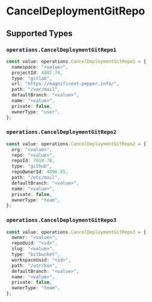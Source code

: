 # CancelDeploymentGitRepo


## Supported Types

### `operations.CancelDeploymentGitRepo1`

```typescript
const value: operations.CancelDeploymentGitRepo1 = {
  namespace: "<value>",
  projectId: 4087.74,
  type: "gitlab",
  url: "https://magnificent-pepper.info/",
  path: "/var/mail",
  defaultBranch: "<value>",
  name: "<value>",
  private: false,
  ownerType: "user",
};
```

### `operations.CancelDeploymentGitRepo2`

```typescript
const value: operations.CancelDeploymentGitRepo2 = {
  org: "<value>",
  repo: "<value>",
  repoId: 7019.78,
  type: "github",
  repoOwnerId: 4896.85,
  path: "/etc/mail",
  defaultBranch: "<value>",
  name: "<value>",
  private: false,
  ownerType: "team",
};
```

### `operations.CancelDeploymentGitRepo3`

```typescript
const value: operations.CancelDeploymentGitRepo3 = {
  owner: "<value>",
  repoUuid: "<id>",
  slug: "<value>",
  type: "bitbucket",
  workspaceUuid: "<id>",
  path: "/usr/bin",
  defaultBranch: "<value>",
  name: "<value>",
  private: false,
  ownerType: "team",
};
```

